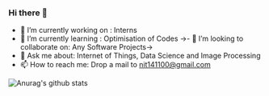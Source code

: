 ### Hi there 👋

- 🔭 I’m currently working on : Interns
- 🌱 I’m currently learning : Optimisation of Codes
->- 👯 I’m looking to collaborate on: Any Software Projects->
- 💬 Ask me about: Internet of Things, Data Science and Image Processing
- 📫 How to reach me: Drop a mail to nit141100@gmail.com

![Anurag's github stats](https://github-readme-stats.vercel.app/api?username=NithinEiswar&hide=stars,prs,issues&show_icons=true)
